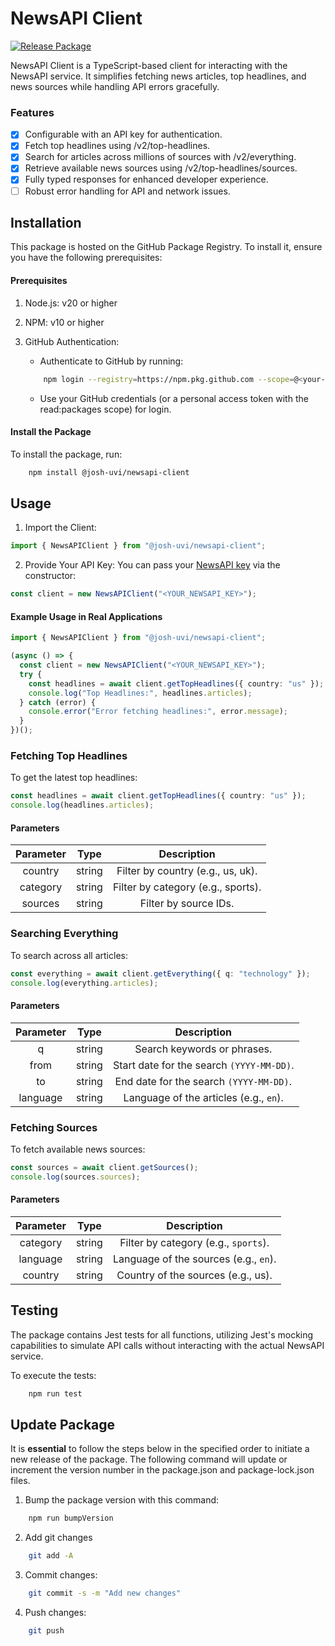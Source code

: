 # NewsAPI Client

[![Release Package](https://github.com/Josh-Uvi/newsapi-client/actions/workflows/release-package.yml/badge.svg)](https://github.com/Josh-Uvi/newsapi-client/actions/workflows/release-package.yml)

NewsAPI Client is a TypeScript-based client for interacting with the NewsAPI service. It simplifies fetching news articles, top headlines, and news sources while handling API errors gracefully.

### Features

- [x] Configurable with an API key for authentication.
- [x] Fetch top headlines using /v2/top-headlines.
- [x] Search for articles across millions of sources with /v2/everything.
- [x] Retrieve available news sources using /v2/top-headlines/sources.
- [x] Fully typed responses for enhanced developer experience.
- [ ] Robust error handling for API and network issues.

## Installation

This package is hosted on the GitHub Package Registry. To install it, ensure you have the following prerequisites:

#### Prerequisites

1. Node.js: v20 or higher
2. NPM: v10 or higher
3. GitHub Authentication:

   - Authenticate to GitHub by running:

   ```bash
       npm login --registry=https://npm.pkg.github.com --scope=@<your-github-username>

   ```

   - Use your GitHub credentials (or a personal access token with the read:packages scope) for login.

#### Install the Package

To install the package, run:

```bash
    npm install @josh-uvi/newsapi-client
```

## Usage

1. Import the Client:

```ts
import { NewsAPIClient } from "@josh-uvi/newsapi-client";
```

2. Provide Your API Key: You can pass your [NewsAPI key](https://newsapi.org/account) via the constructor:

```ts
const client = new NewsAPIClient("<YOUR_NEWSAPI_KEY>");
```

#### Example Usage in Real Applications

```ts
import { NewsAPIClient } from "@josh-uvi/newsapi-client";

(async () => {
  const client = new NewsAPIClient("<YOUR_NEWSAPI_KEY>");
  try {
    const headlines = await client.getTopHeadlines({ country: "us" });
    console.log("Top Headlines:", headlines.articles);
  } catch (error) {
    console.error("Error fetching headlines:", error.message);
  }
})();
```

### Fetching Top Headlines

To get the latest top headlines:

```ts
const headlines = await client.getTopHeadlines({ country: "us" });
console.log(headlines.articles);
```

#### Parameters

| Parameter |  Type  |            Description             |
| :-------: | :----: | :--------------------------------: |
|  country  | string | Filter by country (e.g., us, uk).  |
| category  | string | Filter by category (e.g., sports). |
|  sources  | string |       Filter by source IDs.        |

### Searching Everything

To search across all articles:

```ts
const everything = await client.getEverything({ q: "technology" });
console.log(everything.articles);
```

#### Parameters

| Parameter |  Type  |                Description                |
| :-------: | :----: | :---------------------------------------: |
|     q     | string |        Search keywords or phrases.        |
|   from    | string | Start date for the search `(YYYY-MM-DD)`. |
|    to     | string |  End date for the search `(YYYY-MM-DD)`.  |
| language  | string |  Language of the articles (e.g., `en`).   |

### Fetching Sources

To fetch available news sources:

```ts
const sources = await client.getSources();
console.log(sources.sources);
```

#### Parameters

| Parameter |  Type  |              Description              |
| :-------: | :----: | :-----------------------------------: |
| category  | string | Filter by category (e.g., `sports`).  |
| language  | string | Language of the sources (e.g., `en`). |
|  country  | string |  Country of the sources (e.g., us).   |

## Testing

The package contains Jest tests for all functions, utilizing Jest's mocking capabilities to simulate API calls without interacting with the actual NewsAPI service.

To execute the tests:

```bash
    npm run test
```

## Update Package

It is **essential** to follow the steps below in the specified order to initiate a new release of the package. The following command will update or increment the version number in the package.json and package-lock.json files.

1. Bump the package version with this command:

```bash
    npm run bumpVersion
```

2. Add git changes

```bash
    git add -A
```

3. Commit changes:

```bash
    git commit -s -m "Add new changes"
```

4. Push changes:

```bash
    git push
```
